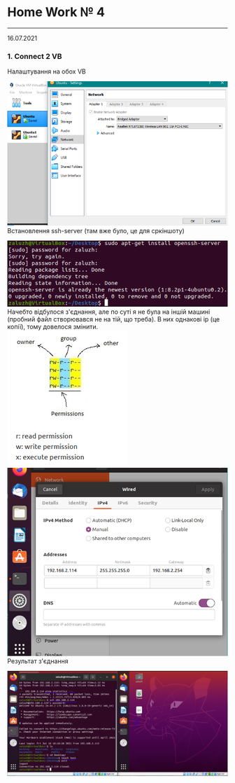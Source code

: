 # Home Work № 4
---
16.07.2021
### 1. Connect 2 VB 
Налаштування на обох VB  

![1](./media/1.png)  
Встановлення ssh-server (там вже було, це для сркіншоту)  

![2](./media/2.png)  
Начебто відбулося з'єднання, але по суті я не була на іншій машині (пробний файл створювався не на тій, що треба). В них однакові ip (це копії), тому довелося змінити.  
![3](./media/3.png)  
![4](./media/4.png)  
Результат з'єднання  

![5](./media/5.png)  
